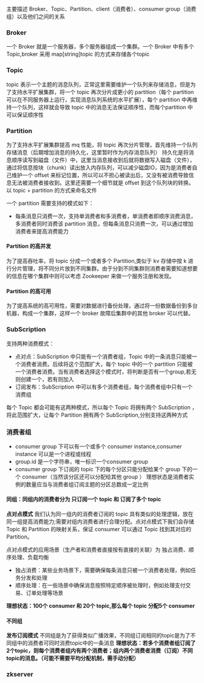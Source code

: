 主要描述 Broker、Topic、Partition、client（消费者）、consumer group（消费组）以及他们之间的关系

### Broker
一个 Broker 就是一个服务器，多个服务器组成一个集群。一个 Broker 中有多个 Topic,broker 采用 map[string]topic 的方式来存储各个topic

### Topic
topic 表示一个主题的消息队列，正常这里需要维护一个队列来存储消息，但是为了支持水平扩展集群，将一个 topic 再次分片成更小的 partition（每个 partition 可以在不同服务器上运行，实现消息队列系统的水平扩展），每个 partition 中再维持一个队列，这样就会导致 topic 中的消息无法保证顺序性，而每个partition 中可以保证顺序性

### Partition
为了支持水平扩展集群提高 mq 性能，将 topic 再次分片管理，首先维持一个队列存储消息（后期增加消息的持久化，这里暂时作为内存消息队列）
持久化是将消息顺序读写到磁盘（文件）中，这里当消息接收到后就将数据写入磁盘（文件），通过将信息按块（chunk）读出放入内存队列，可以减少磁盘IO，因为是消费者自己维护一个 offset 来标记位置，所以可以不担心被读出后，又没有被消费导致信息无法被消费者接收到。这里还需要一个细节就是 offset 到这个队列块的转换。以 topic + partition 的方式来命名文件

一个 partition 需要支持的模式如下：
- 每条消息只消费一次，支持单消费者和多消费者，单消费者即顺序消费消息，多消费者同时消费该 partition 消息，但每条消息只消费一次，可以通过增加消费者来提高消费能力

#### Partition 的高并发
为了提高吞吐率，将 topic 分成一个或者多个 Partition,类似于 kv 存储中按 k 进行分片管理，将不同分片放到不同集群。由于分到不同集群则消费者需要知道想要的信息在哪个集群中则可以考虑 Zookeeper 来做一个服务注册和发现。

#### Partition 的高可用
为了提高系统的高可用性，需要对数据进行备份处理，通过将一份数据备份到多台机器，构成一个集群，这样一个 broker 故障后集群中的其他 broker 可以代替。

### SubScription
支持两种消费模式：
- 点对点：SubScription 中只能有一个消费者组，Topic 中的一条消息只能被一个消费者消费。后续将这个范围扩大，每个 topic 中的一个 partition 只能被一个消费者消费。当有消费者选择这个模式时，将判断是否有一个group,若无则创建一个，若有则加入
- 订阅发布：SubScription 中可以有多个消费者组，每个消费者组中只有一个消费组

每个 Topic 都会可能有这两种模式，所以每个 Topic 将拥有两个 SubScription ，将此范围扩大，让每个 Partition 拥有两个 SubScription,分别支持这两种方式

### 消费者组
- consumer group 下可以有一个或多个 consumer instance,consumer instance 可以是一个进程或线程
- group.id 是一个字符串，唯一标识一个consumer group
- consumer group 下订阅的 topic 下的每个分区只能分配给某个 group 下的一个 consumer（当然该分区还可以分配给其他 group ）
理想状态是消费者实例的数量应当与消费者组订阅主题的分区总数成一定比例

#### 同组：同组内的消费者分为 只订阅一个 topic 和 订阅了多个 topic
**点对点模式**
我们认为同一组内的消费者订阅的 topic 具有类似的处理逻辑，放在同一组提高消费能力;需要对组内消费者进行合理分配。点对点模式下我们会存储 Topic 和 Partition 的映射关系，保证 consumer 可以通过 Topic 找到其对应的 Partition。

点对点模式的应用场景（生产者和消费者直接按有直接的关联）为 独占消费、顺序处理、负载均衡
- 独占消费：某些业务场景下，需要确保每条消息只被一个消费者处理，例如任务分发和处理
- 顺序处理：在一些场景中确保消息按照特定顺序被处理时，例如处理支付交易、订单处理等场景

**理想状态：100个 consumer 和 20个 topic,那么每个 topic 分配5个 consumer**

#### 不同组
**发布订阅模式**
不同组是为了获得类似广播效果，不同组订阅相同的topic是为了不同组中的消费者可同时消费topic中的一条消息
**理想状态：若多个消费者组订阅了2个topic，则每个消费者组内有两个消费者；组内两个消费者消费（订阅）不同topic的消息。（可能不需要平均分配机制，需手动分配）**

### zkserver